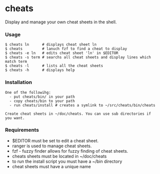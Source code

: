# cheats

Display and manage your own cheat sheets in the shell.

### Usage
    $ cheats ln      # displays cheat sheet ln
    $ cheats         # lanuch fzf to find a cheat to display
    $ cheats -e ln   # edits cheat sheet 'ln' in $EDITOR
    $ cheats -s term # searchs all cheat sheets and display lines which match term
    $ cheats -l      # lists all the cheat sheets
    $ cheats -h      # displays help

### Installation
    One of the followihg:
      - put cheats/bin/ in your path
      - copy cheats/bin to your path
      - run cheats/install # creates a symlink to ~/src/cheats/bin/cheats

    Create cheat sheets in ~/doc/cheats. You can use sub directories if you want.
    
### Requirements
- $EDITOR must be set to edit a cheat sheet.
- ranger is used to manage cheat sheets.
- fzf - fuzzy finder allows for fuzzy finding of cheat sheets.
- cheats sheets must be located in ~/doc/cheats
- to run the install script you must have a ~/bin directory
- cheat sheets must have a unique name
